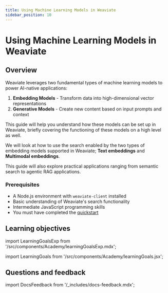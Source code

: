 ```yaml
---
title: Using Machine Learning Models in Weaviate
sidebar_position: 10
---
```


# Using Machine Learning Models in Weaviate

## <i class="fa-solid fa-chalkboard-user"></i> Overview

Weaviate leverages two fundamental types of machine learning models to power AI-native applications:

1. **Embedding Models** - Transform data into high-dimensional vector representations
2. **Generative Models** - Create new content based on input prompts and context

This guide will help you understand how these models can be set up in Weaviate, briefly covering the functioning of these models on a high level as well. 

We will look at how to use the search enabled by the two types of embedding models supported in Weaviate; **Text embeddings** and **Multimodal embeddings**. 

This guide will also explore practical applications ranging from semantic search to agentic RAG applications.



### <i class="fa-solid fa-clipboard-list-check"></i> Prerequisites

- A Node.js environment with `weaviate-client` installed
- Basic understanding of Weaviate's search functionality
- Intermediate JavaScript programming skills
- You must have completed the [quickstart](../../../../../developers/weaviate/quickstart)

## <i class="fa-solid fa-chalkboard-user"></i> Learning objectives

import LearningGoalsExp from '/src/components/Academy/learningGoalsExp.mdx';

<LearningGoalsExp />

import LearningGoals from '/src/components/Academy/learningGoals.jsx';

<LearningGoals unitName="using_ml_models"/>

## Questions and feedback

import DocsFeedback from '/_includes/docs-feedback.mdx';

<DocsFeedback/>
